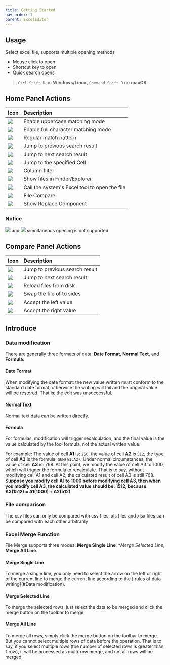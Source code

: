 ```yaml
---
title: Getting Started
nav_order: 1
parent: ExcelEditor
---
```


## Usage

Select excel file, supports multiple opening methods

+ Mouse click to open
+ Shortcut key to open
+ Quick search opens

> `Ctrl Shift D` on **Windows/Linux**, `Command Shift D` on **macOS**

## Home Panel Actions

| Icon        | Description                                   |
|:-------------|:----------------------------------------------|
| ![](https://intellij-icons.jetbrains.design/icons/AllIcons/actions/matchCaseSelected.svg)            | Enable uppercase matching mode                |
| ![](https://intellij-icons.jetbrains.design/icons/AllIcons/actions/wordsSelected.svg) | Enable full character matching mode           |
| ![](https://intellij-icons.jetbrains.design/icons/AllIcons/actions/regexSelected.svg)           | Regular match pattern                         |
| ![](https://intellij-icons.jetbrains.design/icons/AllIcons/actions/previousOccurence.svg)           | Jump to previous search result                |
| ![](https://intellij-icons.jetbrains.design/icons/AllIcons/actions/nextOccurence.svg)           | Jump to next search result                    |
| ![](https://intellij-icons.jetbrains.design/icons/AllIcons/graph/snapToGrid.svg)           | Jump to the specified Cell                    |
| ![](https://intellij-icons.jetbrains.design/icons/AllIcons/general/filter.svg)           | Column filter                                 |
| ![](https://intellij-icons.jetbrains.design/icons/AllIcons/actions/menu-open.svg)           | Show files in Finder/Explorer                 |
| ![](icons/excel.svg)           | Call the system's Excel tool to open the file |
| ![](https://intellij-icons.jetbrains.design/icons/DevkitIcons/icons/gutter/diff.svg)           | File Compare                                  |
| ![](https://intellij-icons.jetbrains.design/icons/AllIcons/actions/replace.svg)           | Show Replace Component                        |

### Notice
![](https://intellij-icons.jetbrains.design/icons/AllIcons/actions/wordsSelected.svg) and ![](https://intellij-icons.jetbrains.design/icons/AllIcons/actions/regexSelected.svg) simultaneous opening is not supported

## Compare Panel Actions

| Icon                                                                                      | Description                    |
|:------------------------------------------------------------------------------------------|:-------------------------------|
| ![](https://intellij-icons.jetbrains.design/icons/AllIcons/actions/previousOccurence.svg) | Jump to previous search result |
| ![](https://intellij-icons.jetbrains.design/icons/AllIcons/actions/nextOccurence.svg)     | Jump to next search result     |
| ![](https://intellij-icons.jetbrains.design/icons/AllIcons/actions/refresh.svg)           | Reload files from disk         |
| ![](https://intellij-icons.jetbrains.design/icons/AllIcons/actions/swapPanels.svg)        | Swap the file of to sides      |
| ![](https://intellij-icons.jetbrains.design/icons/AllIcons/vcs/arrow_right.svg)           | Accept the left value          |
| ![](https://intellij-icons.jetbrains.design/icons/AllIcons/vcs/arrow_left.svg)            | Accept the right value         |

## Introduce

### Data modification
There are generally three formats of data: **Date Format**, **Normal Text**, and **Formula**.

#### Date Format
When modifying the date format: the new value written must conform to the standard date format, otherwise the writing will fail and the original value will be restored. That is: the edit was unsuccessful.

#### Normal Text
Normal text data can be written directly.

#### Formula
For formulas, modification will trigger recalculation, and the final value is the value calculated by the tool formula, not the actual written value.

For example:
The value of cell **A1** is: `256`, the value of cell **A2** is `512`, the type of cell **A3** is the formula: `SUM(A1:A2)`. Under normal circumstances, the value of cell **A3** is: 768.
At this point, we modify the value of cell A3 to 1000, which will trigger the formula to recalculate. That is to say, without modifying cell A1 and cell A2, the calculated result of cell A3 is still 768.
**Suppose you modify cell A1 to 1000 before modifying cell A3, then when you modify cell A3, the calculated value should be: 1512, because A3(1512) = A1(1000) + A2(512)**.

### File comparison
The csv files can only be compared with csv files, xls files and xlsx files can be compared with each other arbitrarily

### Excel Merge Function
File Merge supports three modes: **Merge Single Line**, **Merge Selected Line*, **Merge All Line**.

#### Merge Single Line
To merge a single line, you only need to select the arrow on the left or right of the current line to merge the current line according to the [
rules of data writing](#Data modification).

#### Merge Selected Line
To merge the selected rows, just select the data to be merged and click the merge button on the toolbar to merge.

#### Merge All Line
To merge all rows, simply click the merge button on the toolbar to merge. But you cannot select multiple rows of data before the operation.
That is to say, if you select multiple rows (the number of selected rows is greater than 1 row), it will be processed as multi-row merge, and not all rows will be merged.
